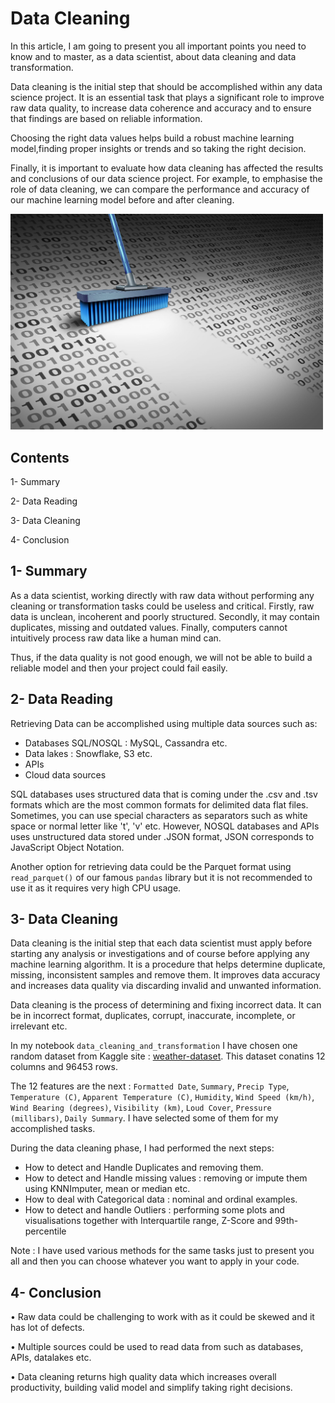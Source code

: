 # Data Cleaning 

In this article, I am going to present you all important points you need to know and to master, as a data scientist,
about data cleaning and data transformation. 

Data cleaning is the initial step that should be accomplished within any data science project. 
It is an essential task that plays a significant role to improve raw data quality, to increase data coherence and accuracy 
and to ensure that findings are based on reliable information. 

Choosing the right data values helps build a robust machine learning model,finding proper insights or trends and so taking the right decision.


Finally, it is important to evaluate how data cleaning has affected the results and conclusions of our data science project.
For example, to emphasise the role of data cleaning, we can compare the performance and accuracy of our machine learning model before and after cleaning. 


<div>
<img src="images/Data-Cleaning-scaled.jpeg "Data cleaning" width="500"/>
</div>

## Contents 

  1- Summary
  
  2- Data Reading
  
  3- Data Cleaning
  
  4- Conclusion 
  
## 1- Summary 

As a data scientist, working directly with raw data without performing any cleaning or transformation tasks could be useless and critical. Firstly, raw data is unclean, incoherent and poorly structured. Secondly, it may contain duplicates, missing and outdated values. Finally, computers cannot intuitively process raw data like a human mind can. 

Thus, if the data quality is not good enough, we will not be able to build a reliable model and then your project could fail easily. 

## 2- Data Reading 

Retrieving Data can be accomplished using multiple data sources such as: 

- Databases SQL/NOSQL : MySQL, Cassandra etc.
- Data lakes : Snowflake, S3 etc.
- APIs
- Cloud data sources
  
SQL databases uses structured data that is coming under the .csv and .tsv formats which are the most common formats for delimited data flat files. Sometimes, you can use special characters as separators such as white space or normal letter like 't', 'v' etc. However, NOSQL databases and APIs uses unstructured data stored under .JSON format, JSON corresponds to JavaScript Object Notation.

Another option for retrieving data could be the Parquet format using `read_parquet()` of our famous `pandas` library but it is not recommended to use it as it requires very high CPU usage.

## 3- Data Cleaning

Data cleaning is the initial step that each data scientist must apply before starting any analysis or investigations and of course before applying any machine learning algorithm. It is a procedure that helps determine duplicate, missing, inconsistent samples and remove them. It improves data accuracy and increases data quality via discarding invalid and unwanted information.

Data cleaning is the process of determining and fixing incorrect data. It can be in incorrect format, duplicates, corrupt, inaccurate, incomplete, or irrelevant etc.

In my notebook `data_cleaning_and_transformation` I have chosen one random dataset from Kaggle site :
[weather-dataset](https://www.kaggle.com/datasets/muthuj7/weather-dataset). This dataset conatins 12 columns and 96453 rows.

The 12 features are the next : `Formatted Date`, `Summary`, `Precip Type`, `Temperature (C)`, `Apparent Temperature (C)`, `Humidity`, `Wind Speed (km/h)`, `Wind Bearing (degrees)`, `Visibility (km)`, `Loud Cover`, `Pressure (millibars)`, `Daily Summary`. I have selected some of them for my accomplished tasks.  

During the data cleaning phase, I had performed the next steps: 

- How to detect and Handle Duplicates and removing them.
- How to detect and Handle missing values : removing or impute them using KNNImputer, mean or median etc.
- How to deal with Categorical data : nominal and ordinal examples.
- How to detect and handle Outliers : performing some plots and visualisations together with Interquartile range, Z-Score and 99th-percentile

Note : I have used various methods for the same tasks just to present you all and then you can choose whatever you want to apply in your code. 


## 4- Conclusion 

• Raw data could be challenging to work with as it could be skewed and it has lot of defects.

• Multiple sources could be used to read data from such as databases, APIs, datalakes etc.

• Data cleaning returns high quality data which increases overall productivity, building valid model and simplify taking right decisions. 







